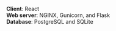 **Client**: React  
**Web server**: NGINX, Gunicorn, and Flask  
**Database**: PostgreSQL and SQLite  
